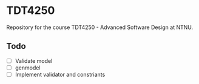 # TDT4250
Repository for the course TDT4250 - Advanced Software Design at NTNU.

## Todo

- [ ] Validate model
- [ ] genmodel
- [ ] Implement validator and constriants